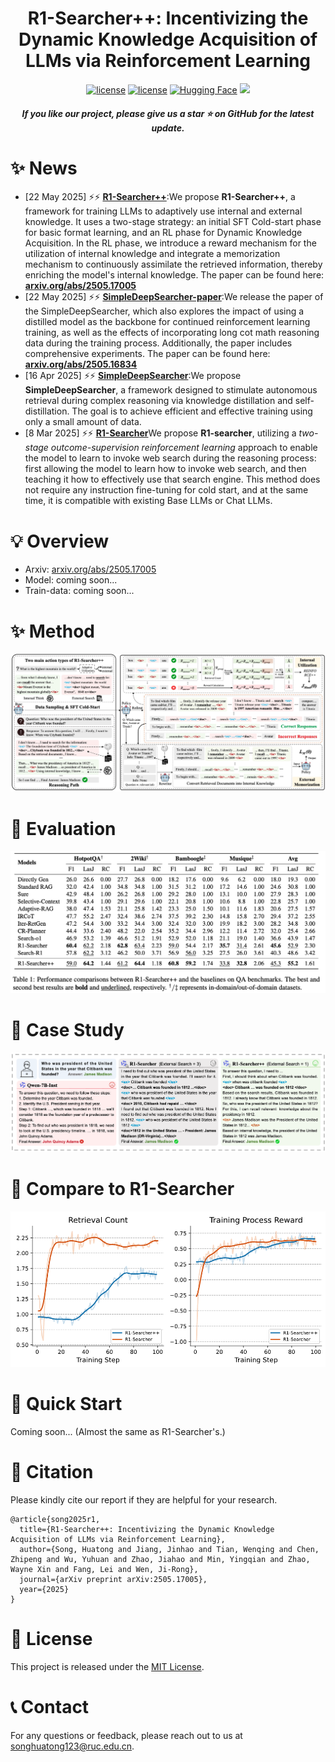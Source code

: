 
<h1 align="center">R1-Searcher++: Incentivizing the Dynamic Knowledge Acquisition of LLMs via Reinforcement Learning</a></h1>


<div align="center">
<a href="./LICENSE"><img src="https://img.shields.io/badge/Code_License-MIT-blue" alt="license"></a>
<a href="./LICENSE"><img src="https://img.shields.io/badge/Model_License-MIT-blue" alt="license"></a>
<a href="https://github.com/RUCAIBox/R1-Searcher-plus"><img alt="Hugging Face" src="https://img.shields.io/badge/%F0%9F%A4%97%20Hugging%20Face-blue?color=8A2BE2"></a>
<a href="https://arxiv.org/abs/2505.17005" target="_blank"><img src=https://img.shields.io/badge/arXiv-b5212f.svg?logo=arxiv></a>

</div>



<h5 align="center"> If you like our project, please give us a star ⭐ on GitHub for the latest update.</h5>


# ✨ News
+ [22 May 2025] ⚡️⚡️ [**R1-Searcher++**](https://github.com/RUCAIBox/R1-Searcher-plus):We propose **R1-Searcher++**,  a framework for training LLMs to adaptively use internal and external knowledge. It uses a two-stage strategy: an initial SFT Cold-start phase for basic format learning, and an RL phase for Dynamic
Knowledge Acquisition. In the RL phase, we introduce a reward mechanism for the utilization of internal knowledge and integrate a memorization mechanism to continuously assimilate the retrieved information, thereby enriching the model's internal knowledge.
The paper can be found here: [**arxiv.org/abs/2505.17005**](https://arxiv.org/abs/2505.17005)
+ [22 May 2025] ⚡️⚡️ [**SimpleDeepSearcher-paper**](https://github.com/RUCAIBox/SimpleDeepSearcher):We release the paper of the SimpleDeepSearcher, which also explores the impact of using a distilled model as the backbone for continued reinforcement learning training, as well as the effects of incorporating long cot math reasoning data during the training process. Additionally, the paper includes comprehensive experiments. The paper can be found here: [**arxiv.org/abs/2505.16834**](https://arxiv.org/abs/2505.16834)
+ [16 Apr 2025] ⚡️⚡️ [**SimpleDeepSearcher**](https://github.com/RUCAIBox/SimpleDeepSearcher):We propose **SimpleDeepSearcher**, a framework designed to stimulate autonomous retrieval during complex reasoning via knowledge distillation and self-distillation. The goal is to achieve efficient and effective training using only a small amount of data.
+ [8 Mar 2025] ⚡️⚡️ [**R1-Searcher**](https://arxiv.org/abs/2503.05592)We propose **R1-searcher**, utilizing a *two-stage outcome-supervision reinforcement learning* approach to enable the model to learn to invoke web search during the reasoning process: first allowing the model to learn how to invoke web search, and then teaching it how to effectively use that search engine. This method does not require any instruction fine-tuning for cold start, and at the same time, it is compatible with existing Base LLMs or Chat LLMs.
# 💡 Overview


- Arxiv: [arxiv.org/abs/2505.17005](arxiv.org/abs/2505.17005)
- Model: coming soon...
- Train-data: coming soon...


# ✨ Method
![benchmark_picture](./assets/model.jpg)

# 📄 Evaluation
![benchmark_picture](./assets/main_table.jpg)

# 💫 Case Study
![benchmark_picture](./assets/case_main.jpg)

# 🙌 Compare to R1-Searcher
![benchmark_picture](./assets/combined_rl_can_r1s++.jpg)


# 🏃 Quick Start
Coming soon... (Almost the same as R1-Searcher's.)

# 📄 Citation
Please kindly cite our report if they are helpful for your research.

```
@article{song2025r1,
  title={R1-Searcher++: Incentivizing the Dynamic Knowledge Acquisition of LLMs via Reinforcement Learning},
  author={Song, Huatong and Jiang, Jinhao and Tian, Wenqing and Chen, Zhipeng and Wu, Yuhuan and Zhao, Jiahao and Min, Yingqian and Zhao, Wayne Xin and Fang, Lei and Wen, Ji-Rong},
  journal={arXiv preprint arXiv:2505.17005},
  year={2025}
}
```

# 📄 License

This project is released under the [MIT License](LICENSE).

# 📞 Contact

For any questions or feedback, please reach out to us at [songhuatong123@ruc.edu.cn](songhuatong123@ruc.edu.cn).
